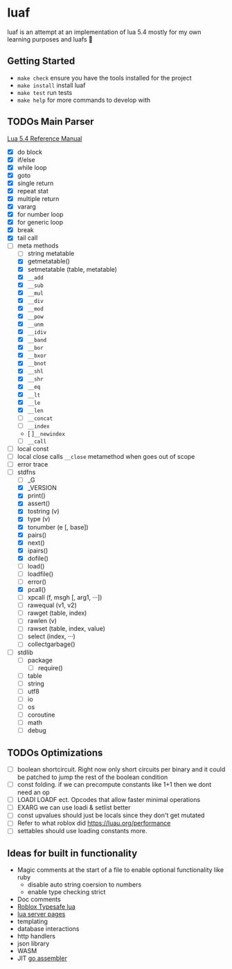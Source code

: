 # luaf
luaf is an attempt at an implementation of lua 5.4 mostly for my own learning
purposes and luafs 🤠

## Getting Started
- `make check` ensure you have the tools installed for the project
- `make install` install luaf
- `make test` run tests
- `make help` for more commands to develop with

## TODOs Main Parser
[Lua 5.4 Reference Manual](https://www.lua.org/manual/5.4/)
- [x] do block
- [x] if/else
- [x] while loop
- [x] goto
- [x] single return
- [x] repeat stat
- [x] multiple return
- [x] vararg
- [x] for number loop
- [x] for generic loop
- [x] break
- [x] tail call
- [ ] meta methods
    - [ ] string metatable
    - [x] getmetatable()
    - [x] setmetatable (table, metatable)
    - [x] `__add`
    - [x] `__sub`
    - [x] `__mul`
    - [x] `__div`
    - [x] `__mod`
    - [x] `__pow`
    - [x] `__unm`
    - [x] `__idiv`
    - [x] `__band`
    - [x] `__bor`
    - [x] `__bxor`
    - [x] `__bnot`
    - [x] `__shl`
    - [x] `__shr`
    - [x] `__eq`
    - [x] `__lt`
    - [x] `__le`
    - [x] `__len`
    - [ ] `__concat`
    - [ ] `__index`
    - [ ]`__newindex`
    - [ ] `__call`
- [ ] local const
- [ ] local close calls `__close` metamethod when goes out of scope
- [ ] error trace
- [ ] stdfns
    - [ ] \_G
    - [x] \_VERSION
    - [x] print()
    - [x] assert()
    - [x] tostring (v)
    - [x] type (v)
    - [x] tonumber (e [, base])
    - [x] pairs()
    - [x] next()
    - [x] ipairs()
    - [x] dofile()
    - [ ] load()
    - [ ] loadfile()
    - [ ] error()
    - [x] pcall()
    - [ ] xpcall (f, msgh [, arg1, ···])
    - [ ] rawequal (v1, v2)
    - [ ] rawget (table, index)
    - [ ] rawlen (v)
    - [ ] rawset (table, index, value)
    - [ ] select (index, ···)
    - [ ] collectgarbage()
- [ ] stdlib
    - [ ] package
        - [ ] require()
    - [ ] table
    - [ ] string
    - [ ] utf8
    - [ ] io
    - [ ] os
    - [ ] coroutine
    - [ ] math
    - [ ] debug

## TODOs Optimizations
- [ ] boolean shortcircuit. Right now only short circuits per binary and it could
    be patched to jump the rest of the boolean condition
- [ ] const folding. if we can precompute constants like 1+1 then we dont need an op
- [ ] LOADI LOADF ect. Opcodes that allow faster minimal operations
- [ ] EXARG we can use loadi & setlist better
- [ ] const upvalues should just be locals since they don't get mutated
- [ ] Refer to what roblox did https://luau.org/performance
- [ ] settables should use loading constants more.

## Ideas for built in functionality
- Magic comments at the start of a file to enable optional functionality like ruby
    - disable auto string coersion to numbers
    - enable type checking strict
- Doc comments
- [Roblox Typesafe lua](https://luau.org/)
- [lua server pages](https://github.com/clark15b/luasp)
- templating
- database interactions
- http handlers
- json library
- WASM
- JIT [go assembler](https://github.com/twitchyliquid64/golang-asm)
